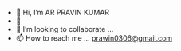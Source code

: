 - 👋 Hi, I’m AR PRAVIN KUMAR 
- 👀 
- 💞️ I’m looking to collaborate  ...
- 📫 How to reach me ... prawin0306@gmail.com 

<!---
  I HAVE DEVLOPED AND BUILD VARIOUS RESPONSIVE WEBSITES AND RESPONSIVE DESIGNS BOTH DESKTOP AND MOBILE FRIENDLY APPROACH. 
  MY SKILL BUCKET ARE 
   
  - HTML,
  - HTML5 
  - CSS3
  - ADVANCED CSS
  - SASS
  - JAVASCRIPT/ES6/ASYNC
  - REACT JS 
  - REDUX 
  - NODE JS 
  - MONGODB 
  - BOOTSTRAP 
  - TAILWIND CSS
  - RESPONSIVE WEB DESIGN 
--->
